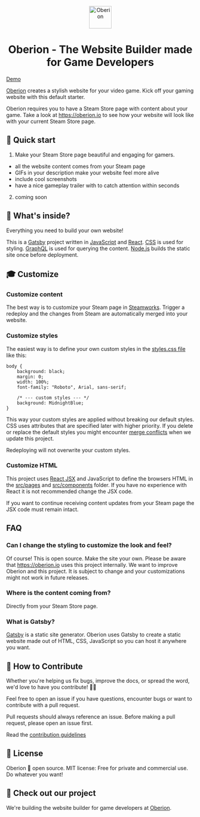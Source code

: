 <p align="center">
  <a href="https://oberion.io">
    <img alt="Oberion" src="https://oberion.io/logo.OberionIO.png" width="60" />
  </a>
</p>
<h1 align="center">
  Oberion - The Website Builder made for Game Developers
</h1>

[Demo](https://oberion.io/)

[Oberion](https://oberion.io) creates a stylish website for your video game. Kick off your gaming website with this default starter.

Oberion requires you to have a Steam Store page with content about your game. Take a look at <https://oberion.io> to see how your website will look like with your current Steam Store page.


## 🚀 Quick start
1. Make your Steam Store page beautiful and engaging for gamers.
- all the website content comes from your Steam page
- GIFs in your description make your website feel more alive
- include cool screenshots
- have a nice gameplay trailer with to catch attention within seconds

2. coming soon


## 🧐 What's inside?
Everything you need to build your own website!

This is a [Gatsby](https://www.gatsbyjs.org/) project written in [JavaScript](https://developer.mozilla.org/en-US/docs/Glossary/JavaScript) and [React](https://reactjs.org/). [CSS](https://developer.mozilla.org/en-US/docs/Web/CSS) is used for styling. [GraphQL](https://graphql.org/) is used for querying the content. [Node.js](https://nodejs.org/en/) builds the static site once before deployment.


## 🎓 Customize

### Customize content
The best way is to customize your Steam page in [Steamworks](https://partner.steamgames.com/doc/store/editing). Trigger a redeploy and the changes from Steam are automatically merged into your website. 

### Customize styles
The easiest way is to define your own custom styles in the [styles.css file](src/styles.css) like this:
```
body {
    background: black;
    margin: 0;
    width: 100%;
    font-family: "Roboto", Arial, sans-serif;

    /* --- custom styles --- */
    background: MidnightBlue;
}
```
This way your custom styles are applied without breaking our default styles. CSS uses attributes that are specified later with higher priority. If you delete or replace the default styles you might encounter [merge conflicts](https://help.github.com/en/github/collaborating-with-issues-and-pull-requests/about-merge-conflicts) when we update this project.

Redeploying will not overwrite your custom styles.


### Customize HTML

This project uses [React JSX](https://reactjs.org/docs/introducing-jsx.html) and JavaScript to define the browsers HTML in the [src/pages](src/pages) and [src/components](src/components) folder. If you have no experience with React it is not recommended change the JSX code.

If you want to continue receiving content updates from your Steam page the JSX code must remain intact.

## FAQ

### Can I change the styling to customize the look and feel?
Of course! This is open source. Make the site your own. Please be aware that <https://oberion.io> uses this project internally. We want to improve Oberion and this project. It is subject to change and your customizations might not work in future releases.


### Where is the content coming from?
Directly from your Steam Store page.


### What is Gatsby?
[Gatsby](https://www.gatsbyjs.org/) is a static site generator. Oberion uses Gatsby to create a static website made out of HTML, CSS, JavaScript so you can host it anywhere you want.


## 🤝 How to Contribute
Whether you're helping us fix bugs, improve the docs, or spread the word, we'd love to have you contribute! 💪💙

Feel free to open an issue if you have questions, encounter bugs or want to contribute with a pull request. 

Pull requests should always reference an issue. Before making a pull request, please open an issue first.

Read the [contribution guidelines](CONTRIBUTING.md)


## 📝 License
Oberion 💙 open source. MIT license: Free for private and commercial use. Do whatever you want!


## 💫 Check out our project
We're building the website builder for game developers at [Oberion](https://oberion.io).
